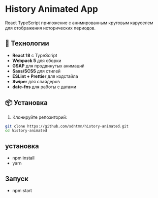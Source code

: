 # History Animated App

React TypeScript приложение с анимированным круговым каруселем для отображения исторических периодов.

## 🚀 Технологии

- **React 18** с TypeScript
- **Webpack 5** для сборки
- **GSAP** для продвинутых анимаций
- **Sass/SCSS** для стилей
- **ESLint + Prettier** для кодстайла
- **Swiper** для слайдеров
- **date-fns** для работы с датами

## 📦 Установка

1. Клонируйте репозиторий:

```bash
git clone https://github.com/sdntmn/history-animated.git
cd history-animated
```

## установка

- npm install
- yarn

## Запуск

- npm start
